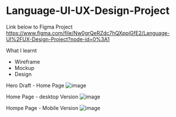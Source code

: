 # Language-UI-UX-Design-Project
Link below  to Figma Project 
https://www.figma.com/file/Nw0grQeRZdc7hQXppjGfE2/Language-UI%2FUX-Design-Project?node-id=0%3A1

What I learnt
- Wireframe
- Mockup
- Design



Hero Draft - Home Page
![image](https://user-images.githubusercontent.com/72018100/161729358-4c96114e-8bb4-4507-9aec-26bb9d0a1f30.png)








Home Page - desktop Version
![image](https://user-images.githubusercontent.com/72018100/161729717-e34eb28b-d40b-42cb-a354-1f70e1d4d8c3.png)







Hompe Page - Mobile Version
![image](https://user-images.githubusercontent.com/72018100/161729932-42897186-1975-4e2c-9bf7-17020f96e588.png)


